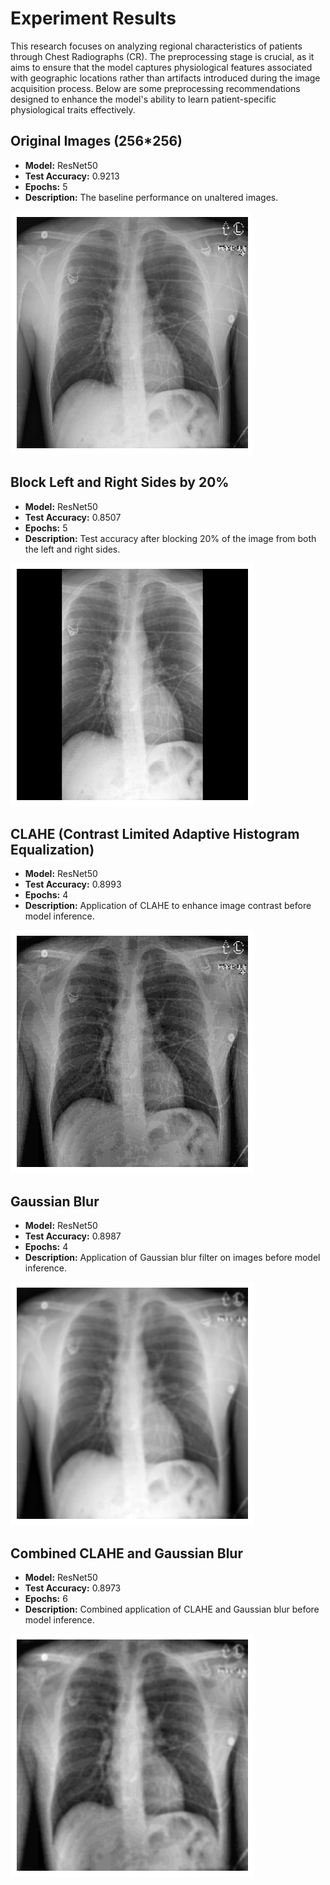 # Experiment Results 

This research focuses on analyzing regional characteristics of patients through Chest Radiographs (CR). The preprocessing stage is crucial, as it aims to ensure that the model captures physiological features associated with geographic locations rather than artifacts introduced during the image acquisition process. Below are some preprocessing recommendations designed to enhance the model's ability to learn patient-specific physiological traits effectively.

## Original Images (256*256)
- **Model:** ResNet50
- **Test Accuracy:** 0.9213
- **Epochs:** 5
- **Description:** The baseline performance on unaltered images.

![Original](./image_pic/origin.png)

## Block Left and Right Sides by 20%
- **Model:** ResNet50
- **Test Accuracy:** 0.8507
- **Epochs:** 5
- **Description:** Test accuracy after blocking 20% of the image from both the left and right sides.

![Block Left and Right](./image_pic/cover.png)

## CLAHE (Contrast Limited Adaptive Histogram Equalization)
- **Model:** ResNet50
- **Test Accuracy:** 0.8993
- **Epochs:** 4
- **Description:** Application of CLAHE to enhance image contrast before model inference.

![CLAHE](./image_pic/clahe.png)

## Gaussian Blur
- **Model:** ResNet50
- **Test Accuracy:** 0.8987
- **Epochs:** 4
- **Description:** Application of Gaussian blur filter on images before model inference.

![Gaussian Blur](./image_pic/gaussian.png)

## Combined CLAHE and Gaussian Blur
- **Model:** ResNet50
- **Test Accuracy:** 0.8973
- **Epochs:** 6
- **Description:** Combined application of CLAHE and Gaussian blur before model inference.

![CLAHE and Gaussian Blur](./image_pic/CHAHE_Gaussian.png)
